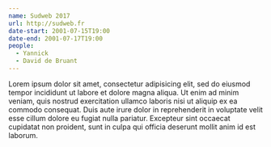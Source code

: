 ```yaml
---
name: Sudweb 2017
url: http://sudweb.fr
date-start: 2001-07-15T19:00
date-end: 2001-07-17T19:00
people:
  - Yannick
  - David de Bruant
---
```


Lorem ipsum dolor sit amet, consectetur adipisicing elit, sed do eiusmod tempor incididunt ut labore et dolore magna aliqua. Ut enim ad minim veniam, quis nostrud exercitation ullamco laboris nisi ut aliquip ex ea commodo consequat. Duis aute irure dolor in reprehenderit in voluptate velit esse cillum dolore eu fugiat nulla pariatur. Excepteur sint occaecat cupidatat non proident, sunt in culpa qui officia deserunt mollit anim id est laborum.
